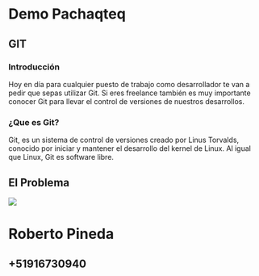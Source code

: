 # Demo Pachaqteq 
## GIT

### Introducción
Hoy en día para cualquier puesto de trabajo como desarrollador te van a pedir que sepas utilizar Git. Si eres freelance también es muy importante conocer Git para llevar el control de versiones de nuestros desarrollos.

### ¿Que es Git?
Git, es un sistema de control de versiones creado por Linus Torvalds, conocido por iniciar y mantener el desarrollo del kernel de Linux.
Al igual que Linux, Git es  software libre.

## El Problema


![](https://media.giphy.com/media/12cNrAJQALd9ug/giphy.gif)


# Roberto Pineda
## **+51916730940**
